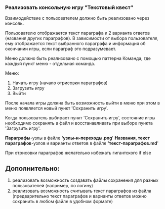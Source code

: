 ### Реализовать консольную игру "Текстовый квест"

Взаимодействие с пользователем должно быть реализовано через консоль.

Пользователю отображается текст параграфа и 2 варианта ответов (названия других параграфов).
В зависимости от выбора пользователя, ему отображается текст выбранного параграфа и информация об окончании игры, если параграф это подразумевает.

Меню должно быть реализовано с помощью паттерна Команда, где каждый пункт меню - отдельная команда.

Меню:
1. Начать игру (начало отрисовки параграфов)
2. Загрузить игру
3. Выйти

После начала игры должна быть возможность выйти в меню при этом
в меню появляется новый пункт 'Сохранить игру'.

Когда пользователь выбирает пункт 'Сохранить игру',
состояние игры необходимо сохранять в файл и восстанавливать при выборе пункта 'Загрузить игру'.

**Параграфы**-узлы в файле **'узлы-и-переходы.png'**
**Названия, текст параграфов**-узлов и варианты ответов в файле **'текст-параграфов.md'**

При отрисовки параграфов желательно избежать гигантского if else

## Дополнительно:
1. реализовать возможность создавать файлы сохранения для разных пользователей (например, по логину)
2. реализовать возможность считывать текст параграфов из файла (предварительно текст параграфов и варианты ответов можно сохранить в любом файле в удобном формате)